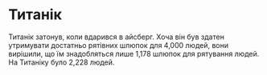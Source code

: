 # Титанік

Титанік затонув, коли вдарився в айсберг. Хоча він був здатен утримувати
достатньо рятівних шлюпок для 4,000 людей, вони вирішили, що їм знадобляться
лише 1,178 шлюпок для рятування людей. На Титаніку було 2,228 людей.
